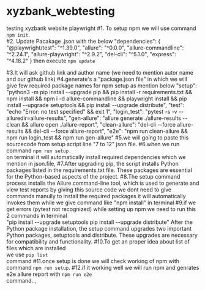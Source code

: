 # xyzbank_webtesting
testing xyzbank website playwright
#1. To setup npm we will use command ```npm init```. </br>
#2. Update Pacakage .json with the below
  "dependencies": {
    "@playwright/test": "^1.39.0",
    "allure": "^0.0.0",
    "allure-commandline": "^2.24.1",
    "allure-playwright": "^2.9.2",
    "del-cli": "^5.1.0",
    "express": "^4.18.2"
  } 
then execute ```npm update``` </br>

#3.It will ask github link and author name  (we need to mention autor name and our github link)
#4.generate's a "package.json file" in which we will give few required package names for npm setup as mention below
    "setup": "python3 -m pip install --upgrade pip && pip install -r requirements.txt && npm install && npm i -d allure-commandline && playwright install && pip install --upgrade setuptools && pip install --upgrade distribute",
    "test": "echo \"Error: no test specified\" && exit 1",
    "login_test": "pytest -s -v --alluredir=allure-results",
    "gen-allure": "allure generate ./allure-results --clean && allure open ./allure-report",
    "clean-allure": "del-cli --force allure-results && del-cli --force allure-report",
    "e2e": "npm run clean-allure && npm run login_test && npm run gen-allure" 
#5.we will going to paste this sourcecode from setup script line "7 to 12" json file.
#6.when we run command ```npm run setup``` </br> 
   on terminal it will automatically install required dependencies which we mention in json.file,
#7.After upgrading pip, the script installs Python packages listed in the requirements.txt file. These packages are essential for the Python-based aspects of the project.
#8.The setup command process installs the Allure command-line tool, which is used to generate and view test reports
   by giving this source code we dont need to give commands manully to install the required packages it will automatically invokes them while we give command like "npm install" in terminal
#9.if we get errors (pytest not recognized) while setting up npm we need to run this 2 commands in terminal   
       "pip install --upgrade setuptools
        pip install --upgrade distribute"
        After the  Python package installation, the setup  command upgrades two important Python packages, setuptools and distribute. These upgrades are necessary for compatibility and functionality.
#10.To get an proper idea  about list of  files which are installed  
we use ```pip list``` </br> command 
#11.once setup is done we will check working of npm with command ```npm run setup```.
#12.if it working well we will run npm and  genrates e2e allure report with ```npm run e2e``` </br> command..,  

